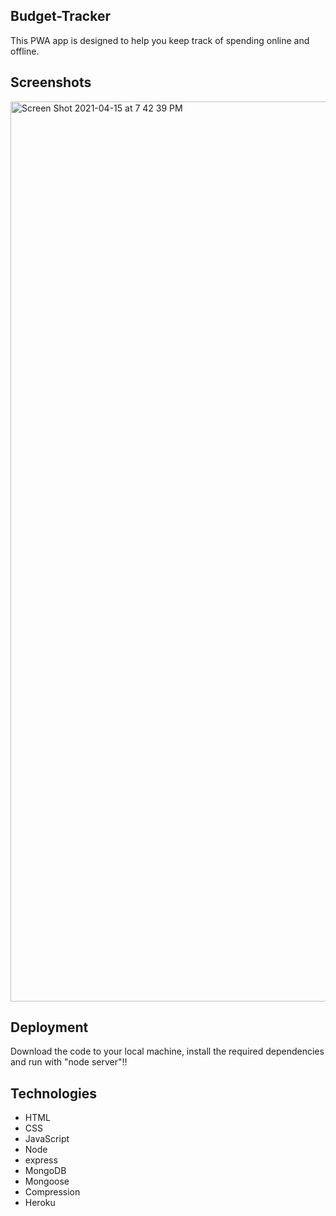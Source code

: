 ## Budget-Tracker 
This PWA app is designed to help you keep track of spending online and offline. 

## Screenshots 
<img width="1440" alt="Screen Shot 2021-04-15 at 7 42 39 PM" src="https://user-images.githubusercontent.com/74007392/114967183-f8d98580-9e41-11eb-9b0f-69122768cc74.png"> 

## Deployment 
Download the code to your local machine, install the required dependencies and run with "node server"!! 

## Technologies 
* HTML
* CSS
* JavaScript
* Node
* express
* MongoDB
* Mongoose
* Compression
* Heroku 

